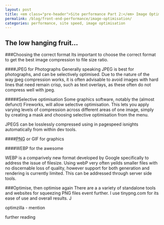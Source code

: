 ```yaml
---
layout: post
title: <em class="pre-header">Site performance Part 2:</em> Image Optimisation
permalink: /blog/front-end-performance/image-optimisation/
categories: performance, site speed, image optimisation
---
```






## The low hanging fruit…

###Choosing the correct format
Its important to choose the correct format to get the best image compression to file size ratio. 

####JPEG for Photographs
Generally speaking JPEG is best for photographs, and can be selectively optimised. Due to the nature of the way jpeg compression works, it is often advisable to avoid images with hard lines that need remain crisp, such as text overlays, as these often do not compress well with jpeg. 

#####Selective optimisation
Some graphics software, notably the (almost defunct) Fireworks, will allow selective optimisation. This lets you apply varying levels of compression across different areas of one image, simply by creating a mask and choosing selective optimisation from the menu.

JPEGS can be losslessly compressed using in pagespeed isnights automatically from within dev tools.


####<abbr title="Portable Network Graphics">PNG</abbr> or GIF for graphics



####WEBP for the awesome

WEBP is a comparively new format developed by Google specifically to address the issue of filesize. Using webP very often yeilds smaller files with no discernable loss of quality, however support for both generation and rendering is currently limited. <support callout> This can be addressed through server side tools.


###Optimise, then optimise again
There are a a variety of standalone tools and websites for squeezing PNG files event further. I use tinypng.com for its ease of use and overall results. <PNG compression callout> J

optimzilla - mention 

further reading

